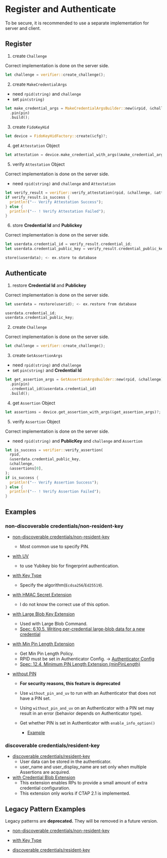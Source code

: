 # Register and Authenticate

To be secure, it is recommended to use a separate implementation for server and client.



## Register

1. create `Challenge`

Correct implementation is done on the server side.

```rust
let challenge = verifier::create_challenge();
```

2. create `MakeCredentialArgs`

- need `rpid(string)` and `challenge`
- set `pin(string)`

```rust
let make_credential_args = MakeCredentialArgsBuilder::new(&rpid, &challenge)
  .pin(pin)
  .build();
```

3. create `FidoKeyHid`

```rust
let device = FidoKeyHidFactory::create(&cfg)?;
```

4. get `Attestation` Object

```rust
let attestation = device.make_credential_with_args(&make_credential_args)?;
```

5. verify `Attestation` Object

Correct implementation is done on the server side.

- need `rpid(string)` and `challenge` and `Attestation`

```rust
let verify_result = verifier::verify_attestation(rpid, &challenge, &attestation);
if verify_result.is_success {
  println!("-- Verify Attestation Success");
} else {
  println!("-- ! Verify Attestation Failed");
}
```

6. store **Credential Id** and **Publickey**

Correct implementation is done on the server side.

```rust
let userdata.credential_id = verify_result.credential_id;
let userdata.credential_public_key = verify_result.credential_public_key;

store(&userdata); <- ex.store to database
```

 

## Authenticate

1. restore **Credential Id** and **Publickey**

Correct implementation is done on the server side.

```rust
let userdata = restore(userid); <- ex.restore from database

userdata.credential_id;
userdata.credential_public_key;
```

2. create `Challenge`

Correct implementation is done on the server side.

```rust
let challenge = verifier::create_challenge();
```

3. create `GetAssertionArgs`

- need `rpid(string)` and `challenge`
- set `pin(string)`  and **Credential Id**

```rust
let get_assertion_args = GetAssertionArgsBuilder::new(rpid, &challenge)
  .pin(pin)
  .credential_id(&userdata.credential_id)
  .build();
```

4. get `Assertion` Object

```rust
let assertions = device.get_assertion_with_args(&get_assertion_args)?;
```

5. verify `Assertion` Object

Correct implementation is done on the server side.

- need `rpid(string)` and **PublicKey** and `challenge` and `Assertion`

```rust
let is_success = verifier::verify_assertion(
  rpid,
  &userdata.credential_public_key,
  &challenge,
  &assertions[0],
);
if is_success {
  println!("-- Verify Assertion Success");
} else {
  println!("-- ! Verify Assertion Failed");
}
```



## Examples

### non-discoverable credentials/non-resident-key

- [non-discoverable credentials/non-resident-key](https://github.com/gebogebogebo/ctap-hid-fido2/blob/4554732f4647b0bce0d7674c554a7a33dabf099a/examples/test-with-pin-non-rk/main.rs#L69-L120)
  - Most common use to specify PIN.
- [with UV](https://github.com/gebogebogebo/ctap-hid-fido2/blob/4554732f4647b0bce0d7674c554a7a33dabf099a/examples/test-with-pin-non-rk/main.rs#L122-L170)
  - to use Yubikey bio for fingerprint authentication.
- [with Key Type](https://github.com/gebogebogebo/ctap-hid-fido2/blob/4554732f4647b0bce0d7674c554a7a33dabf099a/examples/test-with-pin-non-rk/main.rs#L172-L230)
  - Specify the algorithm(`Ecdsa256`/`Ed25519`).


- [with HMAC Secret Extension](https://github.com/gebogebogebo/ctap-hid-fido2/blob/4554732f4647b0bce0d7674c554a7a33dabf099a/examples/test-with-pin-non-rk/main.rs#L232-L315)
  - I do not know the correct use of this option.
- [with Large Blob Key Extension](https://github.com/gebogebogebo/ctap-hid-fido2/blob/4554732f4647b0bce0d7674c554a7a33dabf099a/examples/test-with-pin-non-rk/main.rs#L370-L455)
  - Used with Large Blob Command.
  - [Spec: 6.10.5. Writing per-credential large-blob data for a new credential](https://fidoalliance.org/specs/fido-v2.1-ps-20210615/fido-client-to-authenticator-protocol-v2.1-ps-20210615.html#writing-per-credential-data)
  
- [with Min Pin Length Extension](https://github.com/gebogebogebo/ctap-hid-fido2/blob/4554732f4647b0bce0d7674c554a7a33dabf099a/examples/test-with-pin-non-rk/main.rs#L457-L490)
  - Get Min Pin Length Policy.
  - RPID must be set in Authenticator Config. → [Authenticator Config](README_Authenticator_Config.md)
  - [Spec: 12.4. Minimum PIN Length Extension (minPinLength)](https://fidoalliance.org/specs/fido-v2.1-ps-20210615/fido-client-to-authenticator-protocol-v2.1-ps-20210615.html#sctn-minpinlength-extension)
  
- [without PIN](https://github.com/gebogebogebo/ctap-hid-fido2/blob/4554732f4647b0bce0d7674c554a7a33dabf099a/examples/test-with-pin-non-rk/main.rs#L317-L368)
  - **For security reasons, this feature is deprecated**
  
  - Use `without_pin_and_uv` to run with an Authenticator that does not have a PIN set.
  
  - Using `without_pin_and_uv` on an Authenticator with a PIN set may result in an error (behavior depends on Authenticator type).
  
  - Get whether PIN is set in Authenticator with `enable_info_option()`
    - [Example](https://github.com/gebogebogebo/ctap-hid-fido2/blob/0791003c87b5d36392868a26247fca0b36ed9d5c/examples/get-info/main.rs#L44-L49)

### discoverable credentials/resident-key

- [discoverable credentials/resident-key](https://github.com/gebogebogebo/ctap-hid-fido2/blob/4554732f4647b0bce0d7674c554a7a33dabf099a/examples/test-with-pin-rk/main.rs#L53-L118)
  - User data can be stored in the authenticator.
  - user_name and user_display_name are set only when multiple Assertions are acquired.
- [with Credential Blob Extension](https://github.com/gebogebogebo/ctap-hid-fido2/blob/4554732f4647b0bce0d7674c554a7a33dabf099a/examples/test-with-pin-rk/main.rs#L120-L235)
  - This extension enables RPs to provide a small amount of extra credential configuration.
  - This extension only works if CTAP 2.1 is implemented.



## Legacy Pattern Examples

Legacy patterns are **deprecated.**
They will be removed in a future version.

- [non-discoverable credentials/non-resident-key](https://github.com/gebogebogebo/ctap-hid-fido2/blob/4554732f4647b0bce0d7674c554a7a33dabf099a/examples/test-with-pin-non-rk/main.rs#L511-L553)


- [with Key Type](https://github.com/gebogebogebo/ctap-hid-fido2/blob/4554732f4647b0bce0d7674c554a7a33dabf099a/examples/test-with-pin-non-rk/main.rs#L555-L603)

- [discoverable credentials/resident-key](https://github.com/gebogebogebo/ctap-hid-fido2/blob/4554732f4647b0bce0d7674c554a7a33dabf099a/examples/test-with-pin-rk/main.rs#L237-L295)



